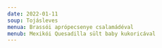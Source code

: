 ```yaml
---
date: 2022-01-11
soup: Tojásleves
menua: Brassói aprópecsenye csalamádéval
menub: Mexikói Quesadilla sült baby kukoricával
---
```

